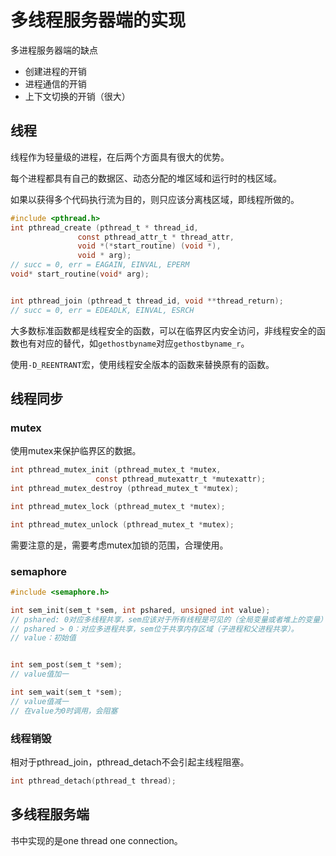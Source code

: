 # 多线程服务器端的实现
多进程服务器端的缺点
- 创建进程的开销
- 进程通信的开销
- 上下文切换的开销（很大）

## 线程
线程作为轻量级的进程，在后两个方面具有很大的优势。

每个进程都具有自己的数据区、动态分配的堆区域和运行时的栈区域。

如果以获得多个代码执行流为目的，则只应该分离栈区域，即线程所做的。

```c
#include <pthread.h>
int pthread_create (pthread_t * thread_id,
			   const pthread_attr_t * thread_attr,
			   void *(*start_routine) (void *),
			   void * arg);
// succ = 0, err = EAGAIN, EINVAL, EPERM
void* start_routine(void* arg);


int pthread_join (pthread_t thread_id, void **thread_return);
// succ = 0, err = EDEADLK, EINVAL, ESRCH

```

大多数标准函数都是线程安全的函数，可以在临界区内安全访问，非线程安全的函数也有对应的替代，如`gethostbyname`对应`gethostbyname_r`。

使用`-D_REENTRANT`宏，使用线程安全版本的函数来替换原有的函数。

## 线程同步

### mutex
使用mutex来保护临界区的数据。
```c
int pthread_mutex_init (pthread_mutex_t *mutex,
			       const pthread_mutexattr_t *mutexattr);
int pthread_mutex_destroy (pthread_mutex_t *mutex);

int pthread_mutex_lock (pthread_mutex_t *mutex);

int pthread_mutex_unlock (pthread_mutex_t *mutex);
```
需要注意的是，需要考虑mutex加锁的范围，合理使用。

### semaphore

```c
#include <semaphore.h>

int sem_init(sem_t *sem, int pshared, unsigned int value);
// pshared: 0对应多线程共享，sem应该对于所有线程是可见的（全局变量或者堆上的变量）
// pshared > 0：对应多进程共享，sem位于共享内存区域（子进程和父进程共享）。
// value：初始值


int sem_post(sem_t *sem);
// value值加一

int sem_wait(sem_t *sem);
// value值减一
// 在value为0时调用，会阻塞

```


### 线程销毁
相对于pthread_join，pthread_detach不会引起主线程阻塞。
```c
int pthread_detach(pthread_t thread);
```

## 多线程服务端
书中实现的是one thread one connection。